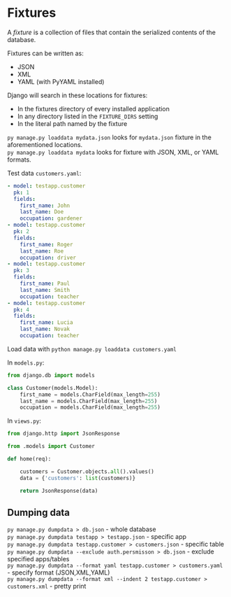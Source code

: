 # Fixtures

A *fixture* is a collection of files that contain the serialized contents of the database.  

Fixtures can be written as:

* JSON
* XML
* YAML (with PyYAML installed)


Django will search in these locations for fixtures:

* In the fixtures directory of every installed application
* In any directory listed in the `FIXTURE_DIRS` setting
* In the literal path named by the fixture

`py manage.py loaddata mydata.json` looks for `mydata.json` fixture in the aforementioned locations.  
`py manage.py loaddata mydata` looks for fixture with JSON, XML, or YAML formats.  

Test data `customers.yaml`:  

```yaml
- model: testapp.customer
  pk: 1
  fields:
    first_name: John
    last_name: Doe
    occupation: gardener
- model: testapp.customer
  pk: 2
  fields:
    first_name: Roger
    last_name: Roe
    occupation: driver
- model: testapp.customer
  pk: 3
  fields:
    first_name: Paul
    last_name: Smith
    occupation: teacher
- model: testapp.customer
  pk: 4
  fields:
    first_name: Lucia
    last_name: Novak
    occupation: teacher
```

Load data with `python manage.py loaddata customers.yaml`


In `models.py`:

```python
from django.db import models

class Customer(models.Model):
    first_name = models.CharField(max_length=255)
    last_name = models.CharField(max_length=255)
    occupation = models.CharField(max_length=255)
```


In `views.py`:

```python
from django.http import JsonResponse

from .models import Customer

def home(req):

    customers = Customer.objects.all().values()
    data = {'customers': list(customers)}

    return JsonResponse(data)
```

## Dumping data 

`py manage.py dumpdata > db.json` - whole database  
`py manage.py dumpdata testapp > testapp.json` - specific app  
`py manage.py dumpdata testapp.customer > customers.json` - specific table  
`py manage.py dumpdata --exclude auth.persmisson > db.json` - exclude specified apps/tables  
`py manage.py dumpdata --format yaml testapp.customer > customers.yaml` - specify format (JSON,XML,YAML)  
`py manage.py dumpdata --format xml --indent 2 testapp.customer > customers.xml` - pretty print  



